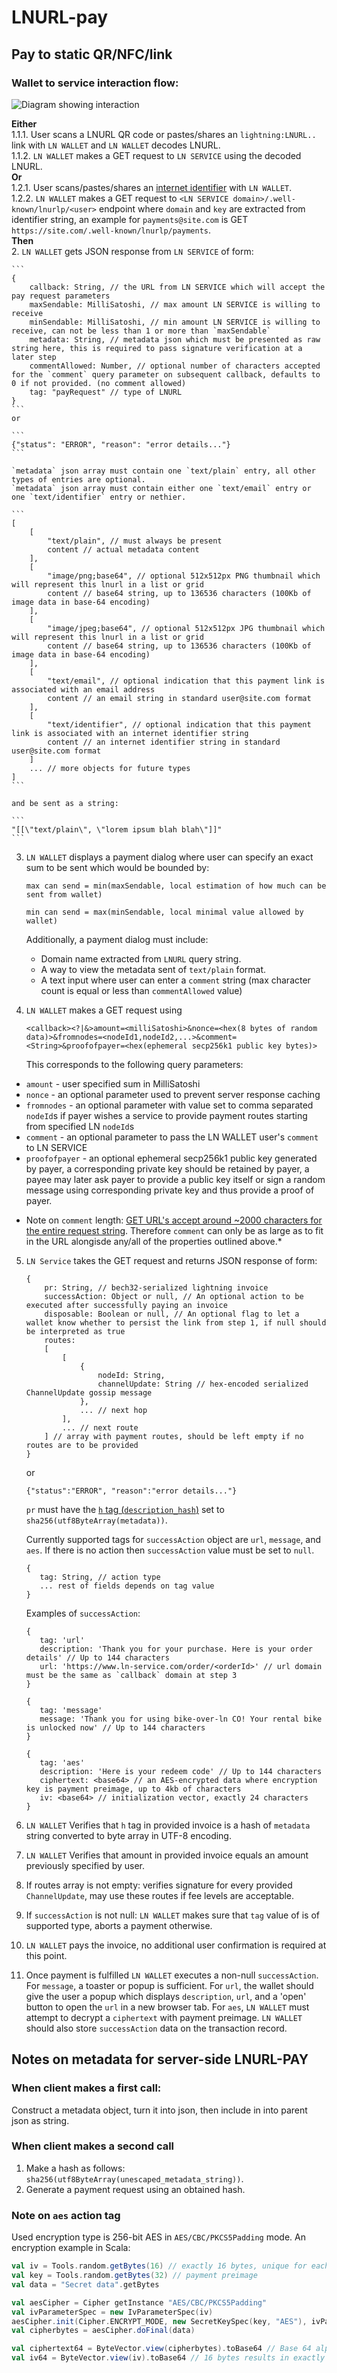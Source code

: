 # LNURL-pay

## Pay to static QR/NFC/link

### Wallet to service interaction flow:
![Diagram showing interaction](media/diagrams/lnurl-pay-1.0.svg "Diagram showing interaction")

**Either**  
1.1.1. User scans a LNURL QR code or pastes/shares an `lightning:LNURL..` link with `LN WALLET` and `LN WALLET` decodes LNURL.  
1.1.2. `LN WALLET` makes a GET request to `LN SERVICE` using the decoded LNURL.  
**Or**   
1.2.1. User scans/pastes/shares an [internet identifier](https://datatracker.ietf.org/doc/html/rfc5322#section-3.4.1) with `LN WALLET`.  
1.2.2. `LN WALLET` makes a GET request to `<LN SERVICE domain>/.well-known/lnurlp/<user>` endpoint where `domain` and `key` are extracted from identifier string, an example for `payments@site.com` is GET `https://site.com/.well-known/lnurlp/payments`.  
**Then**  
2. `LN WALLET` gets JSON response from `LN SERVICE` of form:

    ```
    {
        callback: String, // the URL from LN SERVICE which will accept the pay request parameters
        maxSendable: MilliSatoshi, // max amount LN SERVICE is willing to receive
        minSendable: MilliSatoshi, // min amount LN SERVICE is willing to receive, can not be less than 1 or more than `maxSendable`
        metadata: String, // metadata json which must be presented as raw string here, this is required to pass signature verification at a later step
        commentAllowed: Number, // optional number of characters accepted for the `comment` query parameter on subsequent callback, defaults to 0 if not provided. (no comment allowed)
        tag: "payRequest" // type of LNURL
    }
    ```
    or

    ```
    {"status": "ERROR", "reason": "error details..."}
    ```

    `metadata` json array must contain one `text/plain` entry, all other types of entries are optional.
    `metadata` json array must contain either one `text/email` entry or one `text/identifier` entry or nethier.

    ```
    [
        [
            "text/plain", // must always be present
            content // actual metadata content
        ],
        [
            "image/png;base64", // optional 512x512px PNG thumbnail which will represent this lnurl in a list or grid
            content // base64 string, up to 136536 characters (100Kb of image data in base-64 encoding)
        ],
        [
            "image/jpeg;base64", // optional 512x512px JPG thumbnail which will represent this lnurl in a list or grid
            content // base64 string, up to 136536 characters (100Kb of image data in base-64 encoding)
        ],
        [
            "text/email", // optional indication that this payment link is associated with an email address
            content // an email string in standard user@site.com format
        ],
        [
            "text/identifier", // optional indication that this payment link is associated with an internet identifier string
            content // an internet identifier string in standard user@site.com format
        ]
        ... // more objects for future types
    ]
    ```

    and be sent as a string:

    ```
    "[[\"text/plain\", \"lorem ipsum blah blah\"]]"
    ```

3. `LN WALLET` displays a payment dialog where user can specify an exact sum to be sent which would be bounded by:

	```
	max can send = min(maxSendable, local estimation of how much can be sent from wallet)

	min can send = max(minSendable, local minimal value allowed by wallet)
	```
	Additionally, a payment dialog must include:
	- Domain name extracted from `LNURL` query string.
	- A way to view the metadata sent of `text/plain` format.
	- A text input where user can enter a `comment` string (max character count is equal or less than `commentAllowed` value)

4. `LN WALLET` makes a GET request using

	```
	<callback><?|&>amount=<milliSatoshi>&nonce=<hex(8 bytes of random data)>&fromnodes=<nodeId1,nodeId2,...>&comment=<String>&proofofpayer=<hex(ephemeral secp256k1 public key bytes)>
	```

	This corresponds to the following query parameters:

  - `amount` - user specified sum in MilliSatoshi
  - `nonce` - an optional parameter used to prevent server response caching
  - `fromnodes` - an optional parameter with value set to comma separated `nodeId`s if payer wishes a service to provide payment routes starting from specified LN `nodeId`s
  - `comment` - an optional parameter to pass the LN WALLET user's `comment` to LN SERVICE
  - `proofofpayer` - an optional ephemeral secp256k1 public key generated by payer, a corresponding private key should be retained by payer, a payee may later ask payer to provide a public key itself or sign a random message using corresponding private key and thus provide a proof of payer.

  * Note on `comment` length: [GET URL's accept around ~2000 characters for the entire request string](https://stackoverflow.com/a/417184). Therefore `comment` can only be as large as to fit in the URL alongisde any/all of the properties outlined above.*

5. `LN Service` takes the GET request and returns JSON response of form:

	```
	{
		pr: String, // bech32-serialized lightning invoice
		successAction: Object or null, // An optional action to be executed after successfully paying an invoice
		disposable: Boolean or null, // An optional flag to let a wallet know whether to persist the link from step 1, if null should be interpreted as true
		routes:
		[
			[
				{
					nodeId: String,
					channelUpdate: String // hex-encoded serialized ChannelUpdate gossip message
				},
				... // next hop
			],
			... // next route
		] // array with payment routes, should be left empty if no routes are to be provided
	}
	```

	or

	```
	{"status":"ERROR", "reason":"error details..."}
	```

	`pr` must have the [`h` tag (`description_hash`)](https://github.com/lightningnetwork/lightning-rfc/blob/master/11-payment-encoding.md#tagged-fields) set to `sha256(utf8ByteArray(metadata))`.

	Currently supported tags for `successAction` object are `url`, `message`, and `aes`. If there is no action then `successAction` value must be set to `null`.

	```
	{
	   tag: String, // action type
	   ... rest of fields depends on tag value
	}
	```

	Examples of `successAction`:

    ```
	{
	   tag: 'url'
	   description: 'Thank you for your purchase. Here is your order details' // Up to 144 characters
	   url: 'https://www.ln-service.com/order/<orderId>' // url domain must be the same as `callback` domain at step 3
	}

	{
	   tag: 'message'
	   message: 'Thank you for using bike-over-ln CO! Your rental bike is unlocked now' // Up to 144 characters
	}

	{
	   tag: 'aes'
	   description: 'Here is your redeem code' // Up to 144 characters
	   ciphertext: <base64> // an AES-encrypted data where encryption key is payment preimage, up to 4kb of characters
	   iv: <base64> // initialization vector, exactly 24 characters
	}

    ```

6. `LN WALLET` Verifies that `h` tag in provided invoice is a hash of `metadata` string converted to byte array in UTF-8 encoding.
7. `LN WALLET` Verifies that amount in provided invoice equals an amount previously specified by user.
8. If routes array is not empty: verifies signature for every provided `ChannelUpdate`, may use these routes if fee levels are acceptable.
9. If `successAction` is not null: `LN WALLET` makes sure that `tag` value of is of supported type, aborts a payment otherwise.
10. `LN WALLET` pays the invoice, no additional user confirmation is required at this point.
11. Once payment is fulfilled `LN WALLET` executes a non-null `successAction`. For `message`, a toaster or popup is sufficient. For `url`, the wallet should give the user a popup which displays `description`, `url`, and a 'open' button to open the `url` in a new browser tab. For `aes`, `LN WALLET` must attempt to decrypt a `ciphertext` with payment preimage. `LN WALLET` should also store `successAction` data on the transaction record.

## Notes on metadata for server-side LNURL-PAY

### When client makes a first call:

Construct a metadata object, turn it into json, then include in into parent json as string.

### When client makes a second call

1. Make a hash as follows: `sha256(utf8ByteArray(unescaped_metadata_string))`.
2. Generate a payment request using an obtained hash.

### Note on `aes` action tag
Used encryption type is 256-bit AES in `AES/CBC/PKCS5Padding` mode.
An encryption example in Scala:

```scala
val iv = Tools.random.getBytes(16) // exactly 16 bytes, unique for each secret
val key = Tools.random.getBytes(32) // payment preimage
val data = "Secret data".getBytes

val aesCipher = Cipher getInstance "AES/CBC/PKCS5Padding"
val ivParameterSpec = new IvParameterSpec(iv)
aesCipher.init(Cipher.ENCRYPT_MODE, new SecretKeySpec(key, "AES"), ivParameterSpec)
val cipherbytes = aesCipher.doFinal(data)

val ciphertext64 = ByteVector.view(cipherbytes).toBase64 // Base 64 alphabet as defined by http://tools.ietf.org/html/rfc4648#section-4 RF4648 section 4. Whitespace is ignored.
val iv64 = ByteVector.view(iv).toBase64 // 16 bytes results in exactly 24 characters
```
